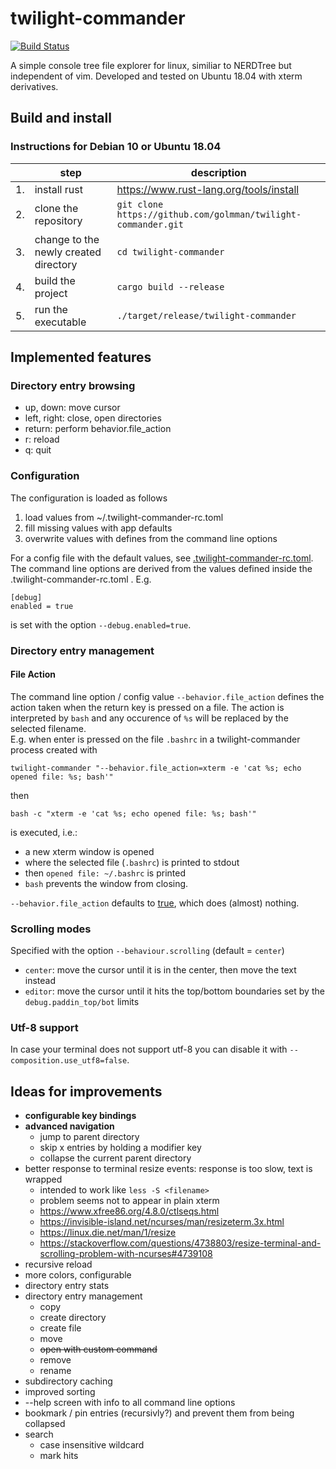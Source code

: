 # twilight-commander

[![Build Status](https://travis-ci.org/golmman/twilight-commander.svg?branch=master)](https://travis-ci.org/golmman/twilight-commander)

A simple console tree file explorer for linux, similiar to NERDTree but independent of vim.
Developed and tested on Ubuntu 18.04 with xterm derivatives.

## Build and install

### Instructions for Debian 10 or Ubuntu 18.04

| |step|description|
|---|---|---|
|1.|install rust|https://www.rust-lang.org/tools/install|
|2.|clone the repository|`git clone https://github.com/golmman/twilight-commander.git`|
|3.|change to the newly created directory|`cd twilight-commander`|
|4.|build the project|`cargo build --release`|
|5.|run the executable|`./target/release/twilight-commander`|

## Implemented features

### Directory entry browsing
* up, down: move cursor
* left, right: close, open directories
* return: perform behavior.file_action
* r: reload
* q: quit

### Configuration
The configuration is loaded as follows
1. load values from ~/.twilight-commander-rc.toml
2. fill missing values with app defaults
3. overwrite values with defines from the command line options

For a config file with the default values, see [.twilight-commander-rc.toml](./.twilight-commander-rc.toml).
The command line options are derived from the values defined inside the .twilight-commander-rc.toml .
E.g.
```
[debug]
enabled = true
```
is set with the option `--debug.enabled=true`.

### Directory entry management

#### File Action
The command line option / config value `--behavior.file_action` defines the action taken when the return key is pressed
on a file. The action is interpreted by `bash` and any occurence of `%s` will be replaced by the selected filename.  
E.g. when enter is pressed on the file `.bashrc` in a twilight-commander process created with
```
twilight-commander "--behavior.file_action=xterm -e 'cat %s; echo opened file: %s; bash'"
```
then
```
bash -c "xterm -e 'cat %s; echo opened file: %s; bash'"
```
is executed, i.e.:
* a new xterm window is opened
* where the selected file (`.bashrc`) is printed to stdout
* then `opened file: ~/.bashrc` is printed
* `bash` prevents the window from closing.

`--behavior.file_action` defaults to [true](https://en.wikipedia.org/wiki/True_and_false_(commands)), which does
(almost) nothing.

### Scrolling modes
Specified with the option `--behaviour.scrolling` (default = `center`)

* `center`: move the cursor until it is in the center, then move the text instead
* `editor`: move the cursor until it hits the top/bottom boundaries set by the `debug.paddin_top/bot` limits

### Utf-8 support
In case your terminal does not support utf-8 you can disable it with `--composition.use_utf8=false`.

## Ideas for improvements
* **configurable key bindings**
* **advanced navigation**
  * jump to parent directory
  * skip x entries by holding a modifier key
  * collapse the current parent directory
* better response to terminal resize events: response is too slow, text is wrapped
  * intended to work like `less -S <filename>`
  * problem seems not to appear in plain xterm
  * https://www.xfree86.org/4.8.0/ctlseqs.html
  * https://invisible-island.net/ncurses/man/resizeterm.3x.html
  * https://linux.die.net/man/1/resize
  * https://stackoverflow.com/questions/4738803/resize-terminal-and-scrolling-problem-with-ncurses#4739108
* recursive reload
* more colors, configurable
* directory entry stats
* directory entry management
  * copy
  * create directory
  * create file
  * move
  * ~~open with custom command~~
  * remove
  * rename
* subdirectory caching
* improved sorting
* --help screen with info to all command line options
* bookmark / pin entries (recursivly?) and prevent them from being collapsed
* search
  * case insensitive wildcard
  * mark hits
